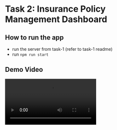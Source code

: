# Task 2: Insurance Policy Management Dashboard

## How to run the app

- run the server from task-1 (refer to task-1 readme)
- run `npm run start`

## Demo Video

<video controls src="Screen Recording 2024-07-25 at 02.45.27.mp4" title="Title"></video>
